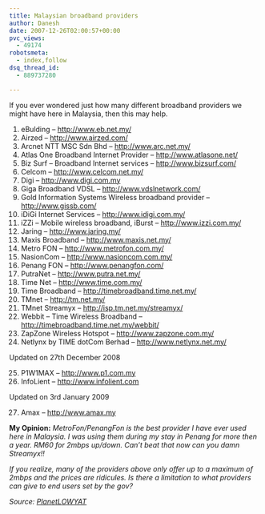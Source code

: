 ```yaml
---
title: Malaysian broadband providers
author: Danesh
date: 2007-12-26T02:00:57+00:00
pvc_views:
  - 49174
robotsmeta:
  - index,follow
dsq_thread_id:
  - 889737280

---
```

If you ever wondered just how many different broadband providers we might have here in Malaysia, then this may help.

1. eBulding &#8211; http://www.eb.net.my/  
2. Airzed &#8211; http://www.airzed.com/  
3. Arcnet NTT MSC Sdn Bhd &#8211; http://www.arc.net.my/  
4. Atlas One Broadband Internet Provider &#8211; http://www.atlasone.net/  
5. Biz Surf &#8211; Broadband Internet services &#8211; http://www.bizsurf.com/  
6. Celcom &#8211; http://www.celcom.net.my/  
7. Digi &#8211; http://www.digi.com.my  
8. Giga Broadband VDSL &#8211; http://www.vdslnetwork.com/  
9. Gold Information Systems Wireless broadband provider &#8211; http://www.gissb.com/  
10. iDiGi Internet Services &#8211; http://www.idigi.com.my/  
11. iZZi &#8211; Mobile wireless broadband, iBurst &#8211; http://www.izzi.com.my/  
12. Jaring &#8211; http://www.jaring.my/  
13. Maxis Broadband &#8211; http://www.maxis.net.my/  
14. Metro FON &#8211; http://www.metrofon.com.my/  
15. NasionCom &#8211; http://www.nasioncom.com.my/  
16. Penang FON &#8211; http://www.penangfon.com/  
17. PutraNet &#8211; http://www.putra.net.my/  
18. Time Net &#8211; http://www.time.com.my/  
19. Time Broadband &#8211; http://timebroadband.time.net.my/  
20. TMnet &#8211; http://tm.net.my/  
21. TMnet Streamyx &#8211; http://isp.tm.net.my/streamyx/  
22. Webbit &#8211; Time Wireless Broadband &#8211; http://timebroadband.time.net.my/webbit/  
23. ZapZone Wireless Hotspot &#8211; http://www.zapzone.com.my/  
24. Netlynx by TIME dotCom Berhad &#8211; http://www.netlynx.net.my/

Updated on 27th December 2008

25. P1W1MAX &#8211; http://www.p1.com.my  
26. InfoLient &#8211; http://www.infolient.com

Updated on 3rd January 2009

27. Amax &#8211; http://www.amax.my

**My Opinion:** _MetroFon/PenangFon is the best provider I have ever used here in Malaysia. I was using them during my stay in Penang for more then a year. RM60 for 2mbps up/down. Can&#8217;t beat that now can you damn Streamyx!!_ 

_If you realize, many of the providers above only offer up to a maximum of 2mbps and the prices are ridicules. Is there a limitation to what providers can give to end users set by the gov?_ 

_Source: [PlanetLOWYAT][1]_

 [1]: http://www.planetlowyat.com/blog/malaysia-internet-broadband-providers-list/